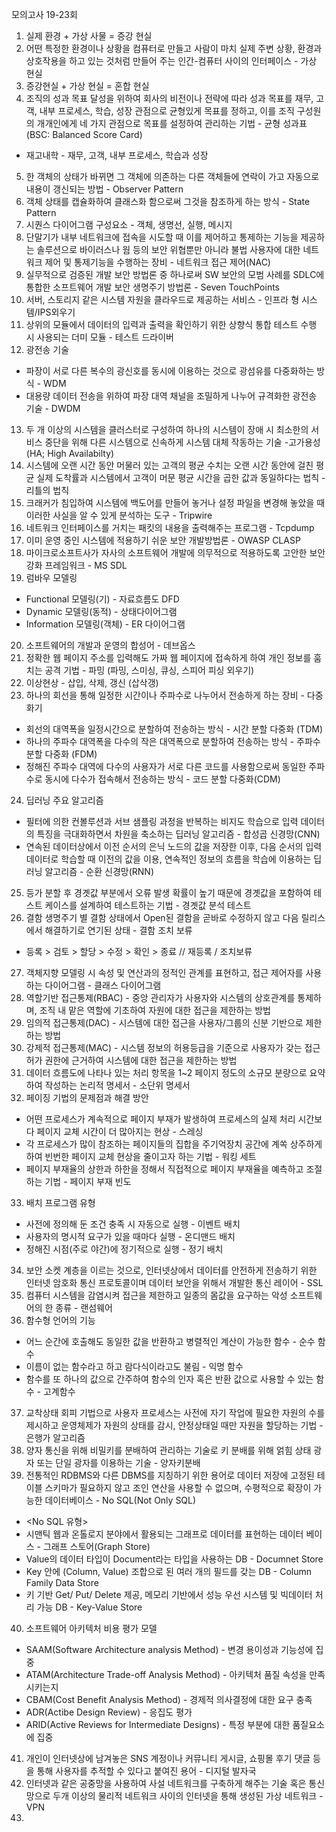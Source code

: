 모의고사 19-23회
1. 실제 환경 + 가상 사물 = 증강 현실
2. 어떤 특정한 환경이나 상황을 컴퓨터로 만들고 사람이 마치 실제 주변 상황, 환경과 상호작용을 하고 있는 것처럼 만들어 주는 인간-컴퓨터 사이의 인터페이스 - 가상 현실
3. 증강현실 + 가상 현실 = 혼합 현실
4. 조직의 성과 목표 달성을 위하여 회사의 비전이나 전략에 따라 성과 목표를 재무, 고객, 내부 프로세스, 학습, 성장 관점으로 균형있게 목표를 정하고, 이를 조직 구성원의 개개인에게 네 가지 관점으로 목표를 설정하여 관리하는 기법 - 균형 성과표(BSC: Balanced Score Card)
- 재고내학 - 재무, 고객, 내부 프로세스, 학습과 성장
5. 한 객체의 상태가 바뀌면 그 객체에 의존하는 다른 객체들에 연락이 가고 자동으로 내용이 갱신되는 방법 - Observer Pattern
6. 객체 상태를 캡슐화하여 클래스화 함으로써 그것을 참조하게 하는 방식 - State Pattern
7. 시퀀스 다이어그램 구성요소 - 객체, 생명선, 실행, 메시지
8. 단말기가 내부 네트워크에 접속을 시도할 때 이를 제어하고 통제하는 기능을 제공하는 솔루션으로 바이러스나 웜 등의 보안 위협뿐만 아니라 불법 사용자에 대한 네트워크 제어 및 통제기능을 수행하는 장비 - 네트워크 접근 제어(NAC)
9. 실무적으로 검증된 개발 보안 방법론 중 하나로써 SW 보안의 모범 사례를 SDLC에 통합한 소프트웨어 개발 보안 생명주기 방법론 - Seven TouchPoints
10. 서버, 스토리지 같은 시스템 자원을 클라우드로 제공하는 서비스 - 인프라 형 시스템/IPS외우기
11. 상위의 모듈에서 데이터의 입력과 출력을 확인하기 위한 상향식 통합 테스트 수행 시 사용되는 더미 모듈 - 테스트 드라이버
12. 광전송 기술
- 파장이 서로 다른 복수의 광신호를 동시에 이용하는 것으로 광섬유를 다중화하는 방식 - WDM
- 대용량 데이터 전송을 위하여 파장 대역 채널을 조밀하게 나누어 규격화한 광전송 기술 - DWDM
13. 두 개 이상의 시스템을 클러스터로 구성하여 하나의 시스템이 장애 시 최소한의 서비스 중단을 위해 다른 시스템으로 신속하게 시스템 대체 작동하는 기술 -고가용성(HA; High Availabilty)
14. 시스템에 오랜 시간 동안 머물러 있는 고객의 평균 수치는 오랜 시간 동안에 걸친 평균 실제 도착률과 시스템에서 고객이 머문 평균 시간을 곱한 값과 동일하다는 법칙 - 리틀의 법칙
15. 크래커가 침입하여 시스템에 백도어를 만들어 놓거나 설정 파일을 변경해 놓았을 때 이러한 사실을 알 수 있게 분석하는 도구 - Tripwire
16. 네트워크 인터페이스를 거치는 패킷의 내용을 출력해주는 프로그램 - Tcpdump
17. 이미 운영 중인 시스템에 적용하기 쉬운 보안 개발방법론 - OWASP CLASP
18. 마이크로소프트사가 자사의 소프트웨어 개발에 의무적으로 적용하도록 고안한 보안 강화 프레임워크 - MS SDL
19. 럼바우 모델링
- Functional 모델링(기) - 자료흐름도 DFD
- Dynamic 모델링(동적) - 상태다이어그램
- Information 모델링(객체) - ER 다이어그램
20. 소프트웨어의 개발과 운영의 합성어 - 데브옵스
21. 정확한 웹 페이지 주소를 입력해도 가짜 웹 페이지에 접속하게 하여 개인 정보를 훔치는 공격 기법 - 파밍 (파밍, 스미싱, 큐싱, 스피어 피싱 외우기)
22. 이상현상 - 삽입, 삭제, 갱신 (삽삭갱)
23. 하나의 회선을 통해 일정한 시간이나 주파수로 나누어서 전송하게 하는 장비 - 다중화기
- 회선의 대역폭을 일정시간으로 분할하여 전송하는 방식 - 시간 분할 다중화 (TDM)
- 하나의 주파수 대역폭을 다수의 작은 대역폭으로 분할하여 전송하는 방식 - 주파수 분할 다중화 (FDM)
- 정해진 주파수 대역에 다수의 사용자가  서로 다른 코드를 사용함으로써 동일한 주파수로 동시에 다수가 접속해서 전송하는 방식 - 코드 분할 다중화(CDM)
24. 딥러닝 주요 알고리즘
- 필터에 의한 컨볼루션과 서브 샘플링 과정을 반복하는 비지도 학습으로 입력 데이터의 특징을 극대화하면서 차원을 축소하는 딥러닝 알고리즘 - 합성곱 신경망(CNN)
- 연속된 데이터상에서 이전 순서의 은닉 노드의 값을 저장한 이후, 다음 순서의 입력 데이터로 학습할 때 이전의 값을 이용, 연속적인 정보의 흐름을 학습에 이용하는 딥러닝 알고리즘 - 순환 신경망(RNN)
25. 등가 분할 후 경곗값 부분에서 오류 발생 확률이 높기 때문에 경곗값을 포함하여 테스트 케이스를 설계하여 테스트하는 기법 - 경곗값 분석 테스트
26. 결함 생명주기 별 결함 상태에서 Open된 결함을 곧바로 수정하지 않고 다음 릴리스에서 해결하기로 연기된 상태 - 결함 조치 보류 
- 등록 > 검토 > 할당 > 수정 > 확인 > 종료  // 재등록 / 조치보류
27. 객체지향 모델링 시 속성 및 연산과의 정적인 관계를 표현하고, 접근 제어자를 사용하는 다이어그램 - 클래스 다이어그램
28. 역할기반 접근통제(RBAC) - 중앙 관리자가 사용자와 시스템의 상호관계를 통제하며, 조직 내 맡은 역할에 기초하여 자원에 대한 접근을 제한하는 방법
29. 임의적 접근통제(DAC) - 시스템에 대한 접근을 사용자/그룹의 신분 기반으로 제한하는 방법
30. 강제적 접근통제(MAC) - 시스템 정보의 허용등급을 기준으로 사용자가 갖는 접근 허가 권한에 근거하여 시스템에 대한 접근을 제한하는 방법
31. 데이터 흐름도에 나타나 있는 처리 항목을 1~2 페이지 정도의 소규모 분량으로 요약하여 작성하는 논리적 명세서 - 소단위 명세서
32. 페이징 기법의 문제점과 해결 방안
- 어떤 프로세스가 계속적으로 페이지 부재가 발생하여 프로세스의 실제 처리 시간보다 페이지 교체 시간이 더 많아지는 현상 - 스레싱
- 각 프로세스가 많이 참조하는 페이지들의 집합을 주기억장치 공간에 계쏙 상주하게 하여 빈번한 페이지 교체 현상을 줄이고자 하는 기법 - 워킹 세트
- 페이지 부재율의 상한과 하한을 정해서 직접적으로 페이지 부재율을 예측하고 조절하는 기법 - 페이지 부재 빈도
33. 배치 프로그램 유형
- 사전에 정의해 둔 조건 충족 시 자동으로 실행 - 이벤트 배치
- 사용자의 명시적 요구가 있을 때마다 실행 - 온디맨드 배치
- 정해진 시점(주로 야간)에 정기적으로 실행 - 정기 배치
34. 보안 소켓 계층을 이르는 것으로, 인터넷상에서 데이터를 안전하게 전송하기 위한 인터넷 암호화 통신 프로토콜이며 데이터 보안을 위해서 개발한 통신 레이어 - SSL
35. 컴퓨터 시스템을 감염시켜 접근을 제한하고 일종의 몸값을 요구하는 악성 소프트웨어의 한 종류 - 랜섬웨어
36. 함수형 언어의 기능
- 어느 순간에 호출해도 동일한 값을 반환하고 병렬적인 계산이 가능한 함수 - 순수 함수
- 이름이 없는 함수라고 하고 람다식이라고도 불림 - 익명 함수
- 함수를 또 하나의 값으로 간주하여 함수의 인자 혹은 반환 값으로 사용할 수 있는 함수 - 고계함수
37. 교착상태 회피 기법으로 사용자 프로세스는 사전에 자기 작업에 필요한 자원의 수를 제시하고 운영체제가 자원의 상태를 감시, 안정상태일 때만 자원을 할당하는 기법 - 은행가 알고리즘
38. 양자 통신을 위해 비밀키를 분배하여 관리하는 기술로 키 분배를 위해 얽힘 상태 광자 또는 단일 광자를 이용하는 기술 - 양자키분배
39. 전통적인 RDBMS와 다른 DBMS를 지칭하기 위한 용어로 데이터 저장에 고정된 테이블 스키마가 필요하지 않고 조인 연산을 사용할 수 없으며, 수평적으로 확장이 가능한 데이터베이스 - No SQL(Not Only SQL)
- <No SQL 유형>
- 시맨틱 웹과  온톨로지 분야에서 활용되는 그래프로 데이터를 표현하는 데이터 베이스 - 그래프 스토어(Graph Store)
- Value의 데이터 타입이 Document라는 타입을 사용하는 DB - Documnet Store
- Key 안에 (Column, Value) 조합으로 된 여러 개의 필드를 갖는 DB - Column Family Data Store
- 키 기반 Get/ Put/ Delete 제공, 메모리 기반에서 성능 우선 시스템 및 빅데이터 처리 가능 DB - Key-Value Store
40. 소프트웨어 아키텍처 비용 평가 모델
- SAAM(Software Architecture analysis Method) - 변경 용이성과 기능성에 집중
- ATAM(Architecture Trade-off Analysis Method) - 아키텍처 품질 속성을 만족시키는지
- CBAM(Cost Benefit Analysis Method) - 경제적 의사결정에 대한 요구 충족
- ADR(Actibe Design Review) - 응집도 평가
- ARID(Active Reviews for Intermediate Designs) - 특정 부분에 대한 품질요소에 집중
41. 개인이 인터넷상에 남겨놓은 SNS 계정이나 커뮤니티 게시글, 쇼핑몰 후기 댓글 등을 통해 사용자를 추적할 수 있다고 붙여진 용어 - 디지털 발자국
42. 인터넷과 같은 공중망을 사용하여 사설 네트워크를 구축하게 해주는 기술 혹은 통신망으로 두개 이상의 물리적 네트워크 사이의 인터넷을 통해 생성된 가상 네트워크 - VPN
43. 